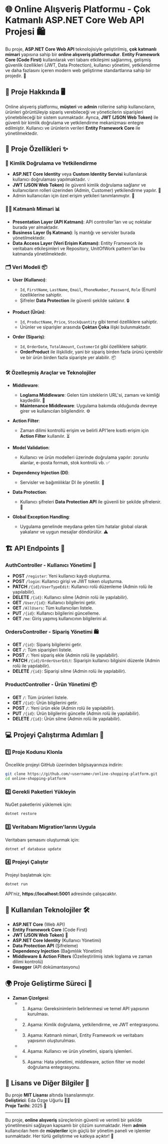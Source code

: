 # 🌐 **Online Alışveriş Platformu - Çok Katmanlı ASP.NET Core Web API Projesi** 🛍️

Bu proje, **ASP.NET Core Web API** teknolojisiyle geliştirilmiş, **çok katmanlı mimari** yapısına sahip bir **online alışveriş platformudur**. **Entity Framework Core (Code First)** kullanılarak veri tabanı etkileşimi sağlanmış, gelişmiş güvenlik özellikleri (JWT, Data Protection), kullanıcı yönetimi, yetkilendirme ve daha fazlasını içeren modern web geliştirme standartlarına sahip bir projedir. 🚀

## 📜 **Proje Hakkında** 🖥️

Online alışveriş platformu, **müşteri** ve **admin** rollerine sahip kullanıcıların, ürünleri görüntüleyip sipariş verebileceği ve yöneticilerin siparişleri yönetebileceği bir sistem sunmaktadır. Ayrıca, **JWT (JSON Web Token)** ile güvenli bir kimlik doğrulama ve yetkilendirme mekanizması entegre edilmiştir. Kullanıcı ve ürünlerin verileri **Entity Framework Core** ile yönetilmektedir.

## 🌟 **Proje Özellikleri** ✨

### 🔑 **Kimlik Doğrulama ve Yetkilendirme**

- **ASP.NET Core Identity** veya **Custom Identity Servisi** kullanılarak kullanıcı doğrulaması yapılmaktadır. 💡
- **JWT (JSON Web Token)** ile güvenli kimlik doğrulama sağlanır ve kullanıcıların rolleri üzerinden (Admin, Customer) yetkilendirme yapılır. 🔐
- Admin kullanıcıları için özel erişim yetkileri tanımlanmıştır. 👑

### 🧑‍💻 **Katmanlı Mimari** 📊

- **Presentation Layer (API Katmanı)**: API controller'ları ve uç noktalar burada yer almaktadır.
- **Business Layer (İş Katmanı)**: İş mantığı ve servisler burada yönetilmektedir.
- **Data Access Layer (Veri Erişim Katmanı)**: Entity Framework ile veritabanı etkileşimleri ve Repository, UnitOfWork pattern'ları bu katmanda yönetilmektedir.

### 🗂️ **Veri Modeli** 📦

- **User (Kullanıcı)**:  
  - `Id`, `FirstName`, `LastName`, `Email`, `PhoneNumber`, `Password`, `Role` (Enum) özelliklerine sahiptir.  
  - Şifreler **Data Protection** ile güvenli şekilde saklanır. 🔒

- **Product (Ürün)**:  
  - `Id`, `ProductName`, `Price`, `StockQuantity` gibi temel özelliklere sahiptir.  
  - Ürünler ve siparişler arasında **Çoktan Çoka** ilişki bulunmaktadır.

- **Order (Sipariş)**:  
  - `Id`, `OrderDate`, `TotalAmount`, `CustomerId` gibi özelliklere sahiptir.
  - **OrderProduct** ile ilişkilidir, yani bir sipariş birden fazla ürünü içerebilir ve bir ürün birden fazla siparişte yer alabilir. 📦

### 🛠️ **Özelleşmiş Araçlar ve Teknolojiler**

- **Middleware**:
  - **Loglama Middleware**: Gelen tüm isteklerin URL'si, zamanı ve kimliği kaydedilir. 📜
  - **Maintenance Middleware**: Uygulama bakımda olduğunda devreye girer ve kullanıcıları bilgilendirir. ⚙️

- **Action Filter**:
  - Zaman dilimi kontrollü erişim ve belirli API'lere kısıtlı erişim için **Action Filter** kullanılır. ⏳

- **Model Validation**:
  - Kullanıcı ve ürün modelleri üzerinde doğrulama yapılır: zorunlu alanlar, e-posta formatı, stok kontrolü vb. ✅

- **Dependency Injection (DI)**:
  - Servisler ve bağımlılıklar DI ile yönetilir. 🔄

- **Data Protection**:
  - Kullanıcı şifreleri **Data Protection API** ile güvenli bir şekilde şifrelenir. 🔐

- **Global Exception Handling**:
  - Uygulama genelinde meydana gelen tüm hatalar global olarak yakalanır ve uygun mesajlar döndürülür. ⚠️

## 🏗️ **API Endpoints** 📡

### **AuthController** - Kullanıcı Yönetimi 🔑
- **POST** `/register`: Yeni kullanıcı kaydı oluşturma.
- **POST** `/login`: Kullanıcı girişi ve JWT token oluşturma.
- **PATCH** `/{id}/UserTypeEdit`: Kullanıcı rolü düzenleme (Admin rolü ile yapılabilir).
- **DELETE** `/{id}`: Kullanıcı silme (Admin rolü ile yapılabilir).
- **GET** `/User/{id}`: Kullanıcı bilgilerini getir.
- **GET** `/AllUsers`: Tüm kullanıcıları listele.
- **PUT** `/{id}`: Kullanıcı bilgilerini güncelleme.
- **GET** `/me`: Giriş yapmış kullanıcının bilgilerini al.

### **OrdersController** - Sipariş Yönetimi 🛍️
- **GET** `/{id}`: Sipariş bilgilerini getir.
- **GET** `/`: Tüm siparişleri listele.
- **POST** `/`: Yeni sipariş ekle (Admin rolü ile yapılabilir).
- **PATCH** `/{id}/OrderUserEdit`: Siparişin kullanıcı bilgisini düzenle (Admin rolü ile yapılabilir).
- **DELETE** `/{id}`: Siparişi silme (Admin rolü ile yapılabilir).

### **ProductController** - Ürün Yönetimi 📦
- **GET** `/`: Tüm ürünleri listele.
- **GET** `/{id}`: Ürün bilgilerini getir.
- **POST** `/`: Yeni ürün ekle (Admin rolü ile yapılabilir).
- **PUT** `/{id}`: Ürün bilgilerini güncelle (Admin rolü ile yapılabilir).
- **DELETE** `/{id}`: Ürün silme (Admin rolü ile yapılabilir).

## 💻 **Projeyi Çalıştırma Adımları** 🚀

### 1️⃣ **Proje Kodunu Klonla**

Öncelikle projeyi GitHub üzerinden bilgisayarınıza indirin:

```bash
git clone https://github.com/<username>/online-shopping-platform.git
cd online-shopping-platform
```

### 2️⃣ **Gerekli Paketleri Yükleyin**

NuGet paketlerini yüklemek için:

```bash
dotnet restore
```

### 3️⃣ **Veritabanı Migration'larını Uygula**

Veritabanı şemasını oluşturmak için:

```bash
dotnet ef database update
```

### 4️⃣ **Projeyi Çalıştır**

Projeyi başlatmak için:

```bash
dotnet run
```

API'niz, **https://localhost:5001** adresinde çalışacaktır.

## 🔧 **Kullanılan Teknolojiler** 🛠️

- **ASP.NET Core** (Web API)
- **Entity Framework Core** (Code First)
- **JWT (JSON Web Token)** 🔐
- **ASP.NET Core Identity** (Kullanıcı Yönetimi)
- **Data Protection API** (Şifreleme)
- **Dependency Injection** (Bağımlılık Yönetimi)
- **Middleware & Action Filters** (Özelleştirilmiş istek loglama ve zaman dilimi kontrolü)
- **Swagger** (API dokümantasyonu)

## 🌍 **Proje Geliştirme Süreci** 📅

- **Zaman Çizelgesi**:
  - 1. Aşama: Gereksinimlerin belirlenmesi ve temel API yapısının kurulması.
  - 2. Aşama: Kimlik doğrulama, yetkilendirme, ve JWT entegrasyonu.
  - 3. Aşama: Katmanlı mimari, Entity Framework ve veritabanı yapısının oluşturulması.
  - 4. Aşama: Kullanıcı ve ürün yönetimi, sipariş işlemleri.
  - 5. Aşama: Hata yönetimi, middleware, action filter ve model doğrulama entegrasyonu.

## 📄 **Lisans ve Diğer Bilgiler** 📝

Bu proje **MIT Lisansı** altında lisanslanmıştır.  
**Geliştirici**: Eda Özge Uğurlu 🧑‍💻  
**Proje Tarihi**: 2025 📅

---

Bu proje, **online alışveriş** süreçlerinin güvenli ve verimli bir şekilde yönetilmesini sağlayan kapsamlı bir çözüm sunmaktadır. Hem **admin** kullanıcıları hem de **müşteriler** için güçlü bir yönetim paneli ve işlemler sunmaktadır. Her türlü geliştirme ve katkıya açıktır! 🎉
